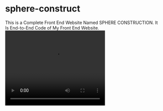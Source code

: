 # sphere-construct
This is a Complete Front End Website Named SPHERE CONSTRUCTION. It Is End-to-End Code of My Front End Website.
<video width="320" height="240" controls>
  <source src="file:///C:/Users/mauli/Videos/Screen%20Recordings/Screen%20Recording%202025-06-04%20175854.mp4" type="video/mp4">
  Your browser does not support the video tag.
</video>
